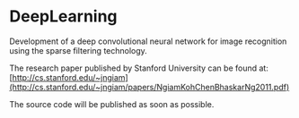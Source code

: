 DeepLearning
============
Development of a deep convolutional neural network for image recognition using the sparse filtering technology.

The research paper published by Stanford University can be found at: [http://cs.stanford.edu/~jngiam](http://cs.stanford.edu/~jngiam/papers/NgiamKohChenBhaskarNg2011.pdf)

The source code will be published as soon as possible.
